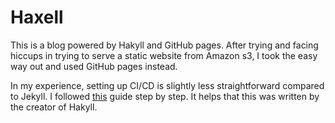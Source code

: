 # Haxell

This is a blog powered by Hakyll and GitHub pages. After trying and facing hiccups in trying to serve a static website from Amazon s3, I took the easy way out and used GitHub pages instead. 

In my experience, setting up CI/CD is slightly less straightforward compared to Jekyll. I followed [this](https://jaspervdj.be/hakyll/tutorials/github-pages-tutorial.html) guide step by step. It helps that this was written by the creator of Hakyll.

